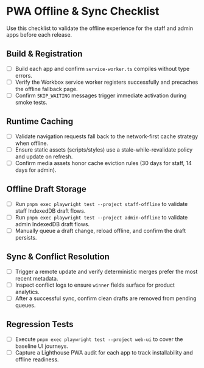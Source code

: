 # PWA Offline & Sync Checklist

Use this checklist to validate the offline experience for the staff and admin apps before each release.

## Build & Registration
- [ ] Build each app and confirm `service-worker.ts` compiles without type errors.
- [ ] Verify the Workbox service worker registers successfully and precaches the offline fallback page.
- [ ] Confirm `SKIP_WAITING` messages trigger immediate activation during smoke tests.

## Runtime Caching
- [ ] Validate navigation requests fall back to the network-first cache strategy when offline.
- [ ] Ensure static assets (scripts/styles) use a stale-while-revalidate policy and update on refresh.
- [ ] Confirm media assets honor cache eviction rules (30 days for staff, 14 days for admin).

## Offline Draft Storage
- [ ] Run `pnpm exec playwright test --project staff-offline` to validate staff IndexedDB draft flows.
- [ ] Run `pnpm exec playwright test --project admin-offline` to validate admin IndexedDB draft flows.
- [ ] Manually queue a draft change, reload offline, and confirm the draft persists.

## Sync & Conflict Resolution
- [ ] Trigger a remote update and verify deterministic merges prefer the most recent metadata.
- [ ] Inspect conflict logs to ensure `winner` fields surface for product analytics.
- [ ] After a successful sync, confirm clean drafts are removed from pending queues.

## Regression Tests
- [ ] Execute `pnpm exec playwright test --project web-ui` to cover the baseline UI journeys.
- [ ] Capture a Lighthouse PWA audit for each app to track installability and offline readiness.

